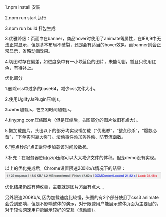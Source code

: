 1.npm install 安装

2.npm run start 运行

3.npm run build 打包生成

3.优雅降级：页面中在banner，商品hover时使用了animate等属性，在IE8,9中无法正常显示，但是基本布局不破裂，还是会有适当的hover效果。而banner则会正常显示，省略动画效果。

4.切图时存在偏差，如进度条中有一小块蓝色的图片，未能切割，暂且只使用红色，有待补上。


优化部分

1.删除css中过多的base64，减少css文件大小。

2.使用UglifyJsPlugin压缩js。

3.defer加载js，在空闲时间加载js。

4.tinypng.com压缩图片（但是压缩后，头图部分的图片依旧有点大）。

5.懒加载图片。头图以下的部分均实现懒加载（“优惠券”，“整点秒杀”，“爆款必备”，“下单实时赢大奖”）。滚动事件添加防抖动、防节流函数。

6.“整点秒杀”点击后异步加载该时间段数据。

7.补充：在服务器使用gzip压缩可以大大减少文件的体积。但是demo没有实现。


以上的优化完成后，Chrome设置限速200Kb/s情况下的结果：
![](https://github.com/LeeChingYin/JD-demo/blob/master/app/images/optimizeResult.jpg)

优化结果仍然有待改善，主要就是图片方面有点大...

另外限速200Kb/s, 因为加载速度比较慢，头图的有2个部分使用了css3 animate会受到影响，但是不影响整体的演示，对于限速用户能展示整体页面为主要目的，对于较快网速用户能展示较好的交互（含动画）。








